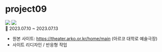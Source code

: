 # project09


<img src="https://img.shields.io/badge/반응형-808000?style=for-the-badge&logo=awesomelists&logoColor=white"/>  <img src="https://img.shields.io/badge/10주차-2F2625?style=for-the-badge&logo=codesandbox&logoColor=white"/>
<br/>
📅 2023.07.10 ~ 2023.07.13
 - 원본 사이트: https://theater.arko.or.kr/home/main (아르코 대학로 예술극장)
 - 사이트 리디자인 / 반응형 작업
